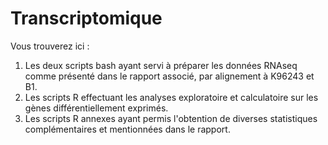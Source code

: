 # Transcriptomique

Vous trouverez ici :
1. Les deux scripts bash ayant servi à préparer les données RNAseq comme présenté dans le rapport associé, par alignement à K96243 et B1.
2. Les scripts R effectuant les analyses exploratoire et calculatoire sur les gènes différentiellement exprimés.
3. Les scripts R annexes ayant permis l'obtention de diverses statistiques complémentaires et mentionnées dans le rapport.
